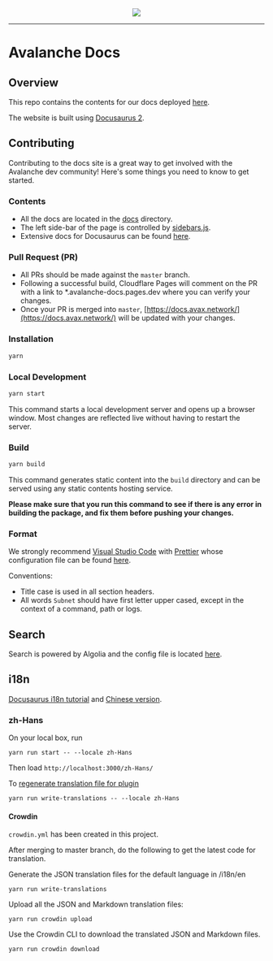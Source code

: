 <div align="center">
  <img src="static/AvalancheLogoRed.png?raw=true">
</div>

---

# Avalanche Docs

## Overview

This repo contains the contents for our docs deployed [here](https://docs.avax.network).

The website is built using [Docusaurus 2](https://docusaurus.io/).

## Contributing

Contributing to the docs site is a great way to get involved with the Avalanche dev community! Here's some things you need to know to get started.

### Contents

- All the docs are located in the [docs](docs) directory.
- The left side-bar of the page is controlled by [sidebars.js](sidebars.js).
- Extensive docs for Docusaurus can be found [here](https://docusaurus.io/docs).

### Pull Request (PR)

- All PRs should be made against the `master` branch.
- Following a successful build, Cloudflare Pages will comment on the PR with a link to \*.avalanche-docs.pages.dev where you can verify your changes.
- Once your PR is merged into `master`, [https://docs.avax.network/](https://docs.avax.network/) will be updated with your changes.

### Installation

```zsh
yarn
```

### Local Development

```zsh
yarn start
```

This command starts a local development server and opens up a browser window. Most changes are reflected live without having to restart the server.

### Build

```zsh
yarn build
```

This command generates static content into the `build` directory and can be served using any static contents hosting service.

**Please make sure that you run this command to see if there is any error in building the package, and fix them before pushing your changes.**

### Format

We strongly recommend [Visual Studio Code](https://visualstudio.microsoft.com/) with [Prettier](https://marketplace.visualstudio.com/items?itemName=esbenp.prettier-vscode) whose configuration file can be found [here](./.prettierrc).

Conventions:

- Title case is used in all section headers.
- All words `Subnet` should have first letter upper cased, except in the context of a command, path or logs.

## Search

Search is powered by Algolia and the config file is located [here](https://github.com/algolia/docsearch-configs/blob/master/configs/avax.json).

## i18n

[Docusaurus i18n tutorial](https://docusaurus.io/docs/next/i18n/tutorial) and [Chinese version](https://docusaurus.io/zh-CN/docs/next/i18n/tutorial).

### zh-Hans

On your local box, run

```
yarn run start -- --locale zh-Hans
```

Then load `http://localhost:3000/zh-Hans/`

To [regenerate translation file for plugin](https://docusaurus.io/docs/next/i18n/tutorial#translate-plugin-data)

```
yarn run write-translations -- --locale zh-Hans
```

#### Crowdin

`crowdin.yml` has been created in this project.

After merging to master branch, do the following to get the latest code for translation.

Generate the JSON translation files for the default language in /i18n/en

```
yarn run write-translations
```

Upload all the JSON and Markdown translation files:

```
yarn run crowdin upload
```

Use the Crowdin CLI to download the translated JSON and Markdown files.

```
yarn run crowdin download
```
